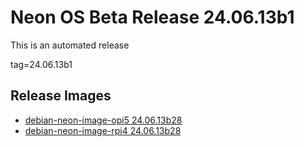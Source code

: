 # Neon OS Beta Release 24.06.13b1
This is an automated release

tag=24.06.13b1

## Release Images
- [debian-neon-image-opi5 24.06.13b28](https://download.neonaiservices.com/neon_os/core/rpi4/dev/debian-neon-image-rpi4_2024-06-13_16_26.img.xz)
- [debian-neon-image-rpi4 24.06.13b28](https://download.neonaiservices.com/neon_os/core/rpi4/dev/debian-neon-image-rpi4_2024-06-13_16_26.img.xz)
